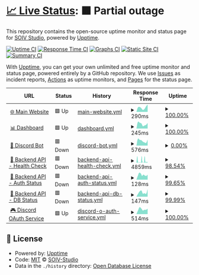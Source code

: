 # [📈 Live Status](https://status.soiv-studio.xyz): <!--live status--> **🟧 Partial outage**

This repository contains the open-source uptime monitor and status page for [SOIV Studio](soiv-studio.xyz), powered by [Upptime](https://github.com/upptime/upptime).

[![Uptime CI](https://github.com/SOIV-Studio/status-page/workflows/Uptime%20CI/badge.svg)](https://github.com/SOIV-Studio/status-page/actions?query=workflow%3A%22Uptime+CI%22)
[![Response Time CI](https://github.com/SOIV-Studio/status-page/workflows/Response%20Time%20CI/badge.svg)](https://github.com/SOIV-Studio/status-page/actions?query=workflow%3A%22Response+Time+CI%22)
[![Graphs CI](https://github.com/SOIV-Studio/status-page/workflows/Graphs%20CI/badge.svg)](https://github.com/SOIV-Studio/status-page/actions?query=workflow%3A%22Graphs+CI%22)
[![Static Site CI](https://github.com/SOIV-Studio/status-page/workflows/Static%20Site%20CI/badge.svg)](https://github.com/SOIV-Studio/status-page/actions?query=workflow%3A%22Static+Site+CI%22)
[![Summary CI](https://github.com/SOIV-Studio/status-page/workflows/Summary%20CI/badge.svg)](https://github.com/SOIV-Studio/status-page/actions?query=workflow%3A%22Summary+CI%22)

With [Upptime](https://upptime.js.org), you can get your own unlimited and free uptime monitor and status page, powered entirely by a GitHub repository. We use [Issues](https://github.com/SOIV-Studio/status-page/issues) as incident reports, [Actions](https://github.com/SOIV-Studio/status-page/actions) as uptime monitors, and [Pages](https://status.soiv-studio.xyz) for the status page.

<!--start: status pages-->
<!-- This summary is generated by Upptime (https://github.com/upptime/upptime) -->
<!-- Do not edit this manually, your changes will be overwritten -->
<!-- prettier-ignore -->
| URL | Status | History | Response Time | Uptime |
| --- | ------ | ------- | ------------- | ------ |
| <img alt="" src="https://icons.duckduckgo.com/ip3/soiv-studio.xyz.ico" height="13"> [🌐 Main Website](https://soiv-studio.xyz) | 🟩 Up | [main-website.yml](https://github.com/SOIV-Studio/status-page/commits/HEAD/history/main-website.yml) | <details><summary><img alt="Response time graph" src="./graphs/main-website/response-time-week.png" height="20"> 290ms</summary><br><a href="https://status.soiv-studio.xyz/history/main-website"><img alt="Response time 178" src="https://img.shields.io/endpoint?url=https%3A%2F%2Fraw.githubusercontent.com%2FSOIV-Studio%2Fstatus-page%2FHEAD%2Fapi%2Fmain-website%2Fresponse-time.json"></a><br><a href="https://status.soiv-studio.xyz/history/main-website"><img alt="24-hour response time 493" src="https://img.shields.io/endpoint?url=https%3A%2F%2Fraw.githubusercontent.com%2FSOIV-Studio%2Fstatus-page%2FHEAD%2Fapi%2Fmain-website%2Fresponse-time-day.json"></a><br><a href="https://status.soiv-studio.xyz/history/main-website"><img alt="7-day response time 290" src="https://img.shields.io/endpoint?url=https%3A%2F%2Fraw.githubusercontent.com%2FSOIV-Studio%2Fstatus-page%2FHEAD%2Fapi%2Fmain-website%2Fresponse-time-week.json"></a><br><a href="https://status.soiv-studio.xyz/history/main-website"><img alt="30-day response time 229" src="https://img.shields.io/endpoint?url=https%3A%2F%2Fraw.githubusercontent.com%2FSOIV-Studio%2Fstatus-page%2FHEAD%2Fapi%2Fmain-website%2Fresponse-time-month.json"></a><br><a href="https://status.soiv-studio.xyz/history/main-website"><img alt="1-year response time 178" src="https://img.shields.io/endpoint?url=https%3A%2F%2Fraw.githubusercontent.com%2FSOIV-Studio%2Fstatus-page%2FHEAD%2Fapi%2Fmain-website%2Fresponse-time-year.json"></a></details> | <details><summary><a href="https://status.soiv-studio.xyz/history/main-website">100.00%</a></summary><a href="https://status.soiv-studio.xyz/history/main-website"><img alt="All-time uptime 100.00%" src="https://img.shields.io/endpoint?url=https%3A%2F%2Fraw.githubusercontent.com%2FSOIV-Studio%2Fstatus-page%2FHEAD%2Fapi%2Fmain-website%2Fuptime.json"></a><br><a href="https://status.soiv-studio.xyz/history/main-website"><img alt="24-hour uptime 100.00%" src="https://img.shields.io/endpoint?url=https%3A%2F%2Fraw.githubusercontent.com%2FSOIV-Studio%2Fstatus-page%2FHEAD%2Fapi%2Fmain-website%2Fuptime-day.json"></a><br><a href="https://status.soiv-studio.xyz/history/main-website"><img alt="7-day uptime 100.00%" src="https://img.shields.io/endpoint?url=https%3A%2F%2Fraw.githubusercontent.com%2FSOIV-Studio%2Fstatus-page%2FHEAD%2Fapi%2Fmain-website%2Fuptime-week.json"></a><br><a href="https://status.soiv-studio.xyz/history/main-website"><img alt="30-day uptime 100.00%" src="https://img.shields.io/endpoint?url=https%3A%2F%2Fraw.githubusercontent.com%2FSOIV-Studio%2Fstatus-page%2FHEAD%2Fapi%2Fmain-website%2Fuptime-month.json"></a><br><a href="https://status.soiv-studio.xyz/history/main-website"><img alt="1-year uptime 100.00%" src="https://img.shields.io/endpoint?url=https%3A%2F%2Fraw.githubusercontent.com%2FSOIV-Studio%2Fstatus-page%2FHEAD%2Fapi%2Fmain-website%2Fuptime-year.json"></a></details>
| <img alt="" src="https://icons.duckduckgo.com/ip3/dashboard.soiv-studio.xyz.ico" height="13"> [📊 Dashboard](https://dashboard.soiv-studio.xyz) | 🟩 Up | [dashboard.yml](https://github.com/SOIV-Studio/status-page/commits/HEAD/history/dashboard.yml) | <details><summary><img alt="Response time graph" src="./graphs/dashboard/response-time-week.png" height="20"> 245ms</summary><br><a href="https://status.soiv-studio.xyz/history/dashboard"><img alt="Response time 195" src="https://img.shields.io/endpoint?url=https%3A%2F%2Fraw.githubusercontent.com%2FSOIV-Studio%2Fstatus-page%2FHEAD%2Fapi%2Fdashboard%2Fresponse-time.json"></a><br><a href="https://status.soiv-studio.xyz/history/dashboard"><img alt="24-hour response time 294" src="https://img.shields.io/endpoint?url=https%3A%2F%2Fraw.githubusercontent.com%2FSOIV-Studio%2Fstatus-page%2FHEAD%2Fapi%2Fdashboard%2Fresponse-time-day.json"></a><br><a href="https://status.soiv-studio.xyz/history/dashboard"><img alt="7-day response time 245" src="https://img.shields.io/endpoint?url=https%3A%2F%2Fraw.githubusercontent.com%2FSOIV-Studio%2Fstatus-page%2FHEAD%2Fapi%2Fdashboard%2Fresponse-time-week.json"></a><br><a href="https://status.soiv-studio.xyz/history/dashboard"><img alt="30-day response time 253" src="https://img.shields.io/endpoint?url=https%3A%2F%2Fraw.githubusercontent.com%2FSOIV-Studio%2Fstatus-page%2FHEAD%2Fapi%2Fdashboard%2Fresponse-time-month.json"></a><br><a href="https://status.soiv-studio.xyz/history/dashboard"><img alt="1-year response time 195" src="https://img.shields.io/endpoint?url=https%3A%2F%2Fraw.githubusercontent.com%2FSOIV-Studio%2Fstatus-page%2FHEAD%2Fapi%2Fdashboard%2Fresponse-time-year.json"></a></details> | <details><summary><a href="https://status.soiv-studio.xyz/history/dashboard">100.00%</a></summary><a href="https://status.soiv-studio.xyz/history/dashboard"><img alt="All-time uptime 100.00%" src="https://img.shields.io/endpoint?url=https%3A%2F%2Fraw.githubusercontent.com%2FSOIV-Studio%2Fstatus-page%2FHEAD%2Fapi%2Fdashboard%2Fuptime.json"></a><br><a href="https://status.soiv-studio.xyz/history/dashboard"><img alt="24-hour uptime 100.00%" src="https://img.shields.io/endpoint?url=https%3A%2F%2Fraw.githubusercontent.com%2FSOIV-Studio%2Fstatus-page%2FHEAD%2Fapi%2Fdashboard%2Fuptime-day.json"></a><br><a href="https://status.soiv-studio.xyz/history/dashboard"><img alt="7-day uptime 100.00%" src="https://img.shields.io/endpoint?url=https%3A%2F%2Fraw.githubusercontent.com%2FSOIV-Studio%2Fstatus-page%2FHEAD%2Fapi%2Fdashboard%2Fuptime-week.json"></a><br><a href="https://status.soiv-studio.xyz/history/dashboard"><img alt="30-day uptime 100.00%" src="https://img.shields.io/endpoint?url=https%3A%2F%2Fraw.githubusercontent.com%2FSOIV-Studio%2Fstatus-page%2FHEAD%2Fapi%2Fdashboard%2Fuptime-month.json"></a><br><a href="https://status.soiv-studio.xyz/history/dashboard"><img alt="1-year uptime 100.00%" src="https://img.shields.io/endpoint?url=https%3A%2F%2Fraw.githubusercontent.com%2FSOIV-Studio%2Fstatus-page%2FHEAD%2Fapi%2Fdashboard%2Fuptime-year.json"></a></details>
| <img alt="" src="https://icons.duckduckgo.com/ip3/bot-status.soiv-studio.xyz.ico" height="13"> [🤖 Discord Bot](https://bot-status.soiv-studio.xyz/health) | 🟥 Down | [discord-bot.yml](https://github.com/SOIV-Studio/status-page/commits/HEAD/history/discord-bot.yml) | <details><summary><img alt="Response time graph" src="./graphs/discord-bot/response-time-week.png" height="20"> 576ms</summary><br><a href="https://status.soiv-studio.xyz/history/discord-bot"><img alt="Response time 634" src="https://img.shields.io/endpoint?url=https%3A%2F%2Fraw.githubusercontent.com%2FSOIV-Studio%2Fstatus-page%2FHEAD%2Fapi%2Fdiscord-bot%2Fresponse-time.json"></a><br><a href="https://status.soiv-studio.xyz/history/discord-bot"><img alt="24-hour response time 702" src="https://img.shields.io/endpoint?url=https%3A%2F%2Fraw.githubusercontent.com%2FSOIV-Studio%2Fstatus-page%2FHEAD%2Fapi%2Fdiscord-bot%2Fresponse-time-day.json"></a><br><a href="https://status.soiv-studio.xyz/history/discord-bot"><img alt="7-day response time 576" src="https://img.shields.io/endpoint?url=https%3A%2F%2Fraw.githubusercontent.com%2FSOIV-Studio%2Fstatus-page%2FHEAD%2Fapi%2Fdiscord-bot%2Fresponse-time-week.json"></a><br><a href="https://status.soiv-studio.xyz/history/discord-bot"><img alt="30-day response time 569" src="https://img.shields.io/endpoint?url=https%3A%2F%2Fraw.githubusercontent.com%2FSOIV-Studio%2Fstatus-page%2FHEAD%2Fapi%2Fdiscord-bot%2Fresponse-time-month.json"></a><br><a href="https://status.soiv-studio.xyz/history/discord-bot"><img alt="1-year response time 634" src="https://img.shields.io/endpoint?url=https%3A%2F%2Fraw.githubusercontent.com%2FSOIV-Studio%2Fstatus-page%2FHEAD%2Fapi%2Fdiscord-bot%2Fresponse-time-year.json"></a></details> | <details><summary><a href="https://status.soiv-studio.xyz/history/discord-bot">0.00%</a></summary><a href="https://status.soiv-studio.xyz/history/discord-bot"><img alt="All-time uptime 17.58%" src="https://img.shields.io/endpoint?url=https%3A%2F%2Fraw.githubusercontent.com%2FSOIV-Studio%2Fstatus-page%2FHEAD%2Fapi%2Fdiscord-bot%2Fuptime.json"></a><br><a href="https://status.soiv-studio.xyz/history/discord-bot"><img alt="24-hour uptime 0.00%" src="https://img.shields.io/endpoint?url=https%3A%2F%2Fraw.githubusercontent.com%2FSOIV-Studio%2Fstatus-page%2FHEAD%2Fapi%2Fdiscord-bot%2Fuptime-day.json"></a><br><a href="https://status.soiv-studio.xyz/history/discord-bot"><img alt="7-day uptime 0.00%" src="https://img.shields.io/endpoint?url=https%3A%2F%2Fraw.githubusercontent.com%2FSOIV-Studio%2Fstatus-page%2FHEAD%2Fapi%2Fdiscord-bot%2Fuptime-week.json"></a><br><a href="https://status.soiv-studio.xyz/history/discord-bot"><img alt="30-day uptime 0.00%" src="https://img.shields.io/endpoint?url=https%3A%2F%2Fraw.githubusercontent.com%2FSOIV-Studio%2Fstatus-page%2FHEAD%2Fapi%2Fdiscord-bot%2Fuptime-month.json"></a><br><a href="https://status.soiv-studio.xyz/history/discord-bot"><img alt="1-year uptime 17.58%" src="https://img.shields.io/endpoint?url=https%3A%2F%2Fraw.githubusercontent.com%2FSOIV-Studio%2Fstatus-page%2FHEAD%2Fapi%2Fdiscord-bot%2Fuptime-year.json"></a></details>
| <img alt="" src="https://icons.duckduckgo.com/ip3/bot-api.soiv-studio.xyz.ico" height="13"> [🔧 Backend API - Health Check](https://bot-api.soiv-studio.xyz/health) | 🟥 Down | [backend-api-health-check.yml](https://github.com/SOIV-Studio/status-page/commits/HEAD/history/backend-api-health-check.yml) | <details><summary><img alt="Response time graph" src="./graphs/backend-api-health-check/response-time-week.png" height="20"> 4859ms</summary><br><a href="https://status.soiv-studio.xyz/history/backend-api-health-check"><img alt="Response time 2910" src="https://img.shields.io/endpoint?url=https%3A%2F%2Fraw.githubusercontent.com%2FSOIV-Studio%2Fstatus-page%2FHEAD%2Fapi%2Fbackend-api-health-check%2Fresponse-time.json"></a><br><a href="https://status.soiv-studio.xyz/history/backend-api-health-check"><img alt="24-hour response time 1731" src="https://img.shields.io/endpoint?url=https%3A%2F%2Fraw.githubusercontent.com%2FSOIV-Studio%2Fstatus-page%2FHEAD%2Fapi%2Fbackend-api-health-check%2Fresponse-time-day.json"></a><br><a href="https://status.soiv-studio.xyz/history/backend-api-health-check"><img alt="7-day response time 4859" src="https://img.shields.io/endpoint?url=https%3A%2F%2Fraw.githubusercontent.com%2FSOIV-Studio%2Fstatus-page%2FHEAD%2Fapi%2Fbackend-api-health-check%2Fresponse-time-week.json"></a><br><a href="https://status.soiv-studio.xyz/history/backend-api-health-check"><img alt="30-day response time 5943" src="https://img.shields.io/endpoint?url=https%3A%2F%2Fraw.githubusercontent.com%2FSOIV-Studio%2Fstatus-page%2FHEAD%2Fapi%2Fbackend-api-health-check%2Fresponse-time-month.json"></a><br><a href="https://status.soiv-studio.xyz/history/backend-api-health-check"><img alt="1-year response time 2910" src="https://img.shields.io/endpoint?url=https%3A%2F%2Fraw.githubusercontent.com%2FSOIV-Studio%2Fstatus-page%2FHEAD%2Fapi%2Fbackend-api-health-check%2Fresponse-time-year.json"></a></details> | <details><summary><a href="https://status.soiv-studio.xyz/history/backend-api-health-check">98.54%</a></summary><a href="https://status.soiv-studio.xyz/history/backend-api-health-check"><img alt="All-time uptime 99.55%" src="https://img.shields.io/endpoint?url=https%3A%2F%2Fraw.githubusercontent.com%2FSOIV-Studio%2Fstatus-page%2FHEAD%2Fapi%2Fbackend-api-health-check%2Fuptime.json"></a><br><a href="https://status.soiv-studio.xyz/history/backend-api-health-check"><img alt="24-hour uptime 98.30%" src="https://img.shields.io/endpoint?url=https%3A%2F%2Fraw.githubusercontent.com%2FSOIV-Studio%2Fstatus-page%2FHEAD%2Fapi%2Fbackend-api-health-check%2Fuptime-day.json"></a><br><a href="https://status.soiv-studio.xyz/history/backend-api-health-check"><img alt="7-day uptime 98.54%" src="https://img.shields.io/endpoint?url=https%3A%2F%2Fraw.githubusercontent.com%2FSOIV-Studio%2Fstatus-page%2FHEAD%2Fapi%2Fbackend-api-health-check%2Fuptime-week.json"></a><br><a href="https://status.soiv-studio.xyz/history/backend-api-health-check"><img alt="30-day uptime 98.59%" src="https://img.shields.io/endpoint?url=https%3A%2F%2Fraw.githubusercontent.com%2FSOIV-Studio%2Fstatus-page%2FHEAD%2Fapi%2Fbackend-api-health-check%2Fuptime-month.json"></a><br><a href="https://status.soiv-studio.xyz/history/backend-api-health-check"><img alt="1-year uptime 99.55%" src="https://img.shields.io/endpoint?url=https%3A%2F%2Fraw.githubusercontent.com%2FSOIV-Studio%2Fstatus-page%2FHEAD%2Fapi%2Fbackend-api-health-check%2Fuptime-year.json"></a></details>
| <img alt="" src="https://icons.duckduckgo.com/ip3/bot-api.soiv-studio.xyz.ico" height="13"> [🔧 Backend API - Auth Status](https://bot-api.soiv-studio.xyz/api/auth-status) | 🟥 Down | [backend-api-auth-status.yml](https://github.com/SOIV-Studio/status-page/commits/HEAD/history/backend-api-auth-status.yml) | <details><summary><img alt="Response time graph" src="./graphs/backend-api-auth-status/response-time-week.png" height="20"> 128ms</summary><br><a href="https://status.soiv-studio.xyz/history/backend-api-auth-status"><img alt="Response time 151" src="https://img.shields.io/endpoint?url=https%3A%2F%2Fraw.githubusercontent.com%2FSOIV-Studio%2Fstatus-page%2FHEAD%2Fapi%2Fbackend-api-auth-status%2Fresponse-time.json"></a><br><a href="https://status.soiv-studio.xyz/history/backend-api-auth-status"><img alt="24-hour response time 131" src="https://img.shields.io/endpoint?url=https%3A%2F%2Fraw.githubusercontent.com%2FSOIV-Studio%2Fstatus-page%2FHEAD%2Fapi%2Fbackend-api-auth-status%2Fresponse-time-day.json"></a><br><a href="https://status.soiv-studio.xyz/history/backend-api-auth-status"><img alt="7-day response time 128" src="https://img.shields.io/endpoint?url=https%3A%2F%2Fraw.githubusercontent.com%2FSOIV-Studio%2Fstatus-page%2FHEAD%2Fapi%2Fbackend-api-auth-status%2Fresponse-time-week.json"></a><br><a href="https://status.soiv-studio.xyz/history/backend-api-auth-status"><img alt="30-day response time 171" src="https://img.shields.io/endpoint?url=https%3A%2F%2Fraw.githubusercontent.com%2FSOIV-Studio%2Fstatus-page%2FHEAD%2Fapi%2Fbackend-api-auth-status%2Fresponse-time-month.json"></a><br><a href="https://status.soiv-studio.xyz/history/backend-api-auth-status"><img alt="1-year response time 151" src="https://img.shields.io/endpoint?url=https%3A%2F%2Fraw.githubusercontent.com%2FSOIV-Studio%2Fstatus-page%2FHEAD%2Fapi%2Fbackend-api-auth-status%2Fresponse-time-year.json"></a></details> | <details><summary><a href="https://status.soiv-studio.xyz/history/backend-api-auth-status">99.65%</a></summary><a href="https://status.soiv-studio.xyz/history/backend-api-auth-status"><img alt="All-time uptime 99.86%" src="https://img.shields.io/endpoint?url=https%3A%2F%2Fraw.githubusercontent.com%2FSOIV-Studio%2Fstatus-page%2FHEAD%2Fapi%2Fbackend-api-auth-status%2Fuptime.json"></a><br><a href="https://status.soiv-studio.xyz/history/backend-api-auth-status"><img alt="24-hour uptime 99.80%" src="https://img.shields.io/endpoint?url=https%3A%2F%2Fraw.githubusercontent.com%2FSOIV-Studio%2Fstatus-page%2FHEAD%2Fapi%2Fbackend-api-auth-status%2Fuptime-day.json"></a><br><a href="https://status.soiv-studio.xyz/history/backend-api-auth-status"><img alt="7-day uptime 99.65%" src="https://img.shields.io/endpoint?url=https%3A%2F%2Fraw.githubusercontent.com%2FSOIV-Studio%2Fstatus-page%2FHEAD%2Fapi%2Fbackend-api-auth-status%2Fuptime-week.json"></a><br><a href="https://status.soiv-studio.xyz/history/backend-api-auth-status"><img alt="30-day uptime 99.53%" src="https://img.shields.io/endpoint?url=https%3A%2F%2Fraw.githubusercontent.com%2FSOIV-Studio%2Fstatus-page%2FHEAD%2Fapi%2Fbackend-api-auth-status%2Fuptime-month.json"></a><br><a href="https://status.soiv-studio.xyz/history/backend-api-auth-status"><img alt="1-year uptime 99.86%" src="https://img.shields.io/endpoint?url=https%3A%2F%2Fraw.githubusercontent.com%2FSOIV-Studio%2Fstatus-page%2FHEAD%2Fapi%2Fbackend-api-auth-status%2Fuptime-year.json"></a></details>
| <img alt="" src="https://icons.duckduckgo.com/ip3/bot-api.soiv-studio.xyz.ico" height="13"> [🔧 Backend API - DB Status](https://bot-api.soiv-studio.xyz/api/db-status) | 🟥 Down | [backend-api-db-status.yml](https://github.com/SOIV-Studio/status-page/commits/HEAD/history/backend-api-db-status.yml) | <details><summary><img alt="Response time graph" src="./graphs/backend-api-db-status/response-time-week.png" height="20"> 147ms</summary><br><a href="https://status.soiv-studio.xyz/history/backend-api-db-status"><img alt="Response time 152" src="https://img.shields.io/endpoint?url=https%3A%2F%2Fraw.githubusercontent.com%2FSOIV-Studio%2Fstatus-page%2FHEAD%2Fapi%2Fbackend-api-db-status%2Fresponse-time.json"></a><br><a href="https://status.soiv-studio.xyz/history/backend-api-db-status"><img alt="24-hour response time 247" src="https://img.shields.io/endpoint?url=https%3A%2F%2Fraw.githubusercontent.com%2FSOIV-Studio%2Fstatus-page%2FHEAD%2Fapi%2Fbackend-api-db-status%2Fresponse-time-day.json"></a><br><a href="https://status.soiv-studio.xyz/history/backend-api-db-status"><img alt="7-day response time 147" src="https://img.shields.io/endpoint?url=https%3A%2F%2Fraw.githubusercontent.com%2FSOIV-Studio%2Fstatus-page%2FHEAD%2Fapi%2Fbackend-api-db-status%2Fresponse-time-week.json"></a><br><a href="https://status.soiv-studio.xyz/history/backend-api-db-status"><img alt="30-day response time 168" src="https://img.shields.io/endpoint?url=https%3A%2F%2Fraw.githubusercontent.com%2FSOIV-Studio%2Fstatus-page%2FHEAD%2Fapi%2Fbackend-api-db-status%2Fresponse-time-month.json"></a><br><a href="https://status.soiv-studio.xyz/history/backend-api-db-status"><img alt="1-year response time 152" src="https://img.shields.io/endpoint?url=https%3A%2F%2Fraw.githubusercontent.com%2FSOIV-Studio%2Fstatus-page%2FHEAD%2Fapi%2Fbackend-api-db-status%2Fresponse-time-year.json"></a></details> | <details><summary><a href="https://status.soiv-studio.xyz/history/backend-api-db-status">99.99%</a></summary><a href="https://status.soiv-studio.xyz/history/backend-api-db-status"><img alt="All-time uptime 99.90%" src="https://img.shields.io/endpoint?url=https%3A%2F%2Fraw.githubusercontent.com%2FSOIV-Studio%2Fstatus-page%2FHEAD%2Fapi%2Fbackend-api-db-status%2Fuptime.json"></a><br><a href="https://status.soiv-studio.xyz/history/backend-api-db-status"><img alt="24-hour uptime 99.90%" src="https://img.shields.io/endpoint?url=https%3A%2F%2Fraw.githubusercontent.com%2FSOIV-Studio%2Fstatus-page%2FHEAD%2Fapi%2Fbackend-api-db-status%2Fuptime-day.json"></a><br><a href="https://status.soiv-studio.xyz/history/backend-api-db-status"><img alt="7-day uptime 99.99%" src="https://img.shields.io/endpoint?url=https%3A%2F%2Fraw.githubusercontent.com%2FSOIV-Studio%2Fstatus-page%2FHEAD%2Fapi%2Fbackend-api-db-status%2Fuptime-week.json"></a><br><a href="https://status.soiv-studio.xyz/history/backend-api-db-status"><img alt="30-day uptime 99.66%" src="https://img.shields.io/endpoint?url=https%3A%2F%2Fraw.githubusercontent.com%2FSOIV-Studio%2Fstatus-page%2FHEAD%2Fapi%2Fbackend-api-db-status%2Fuptime-month.json"></a><br><a href="https://status.soiv-studio.xyz/history/backend-api-db-status"><img alt="1-year uptime 99.90%" src="https://img.shields.io/endpoint?url=https%3A%2F%2Fraw.githubusercontent.com%2FSOIV-Studio%2Fstatus-page%2FHEAD%2Fapi%2Fbackend-api-db-status%2Fuptime-year.json"></a></details>
| <img alt="" src="https://icons.duckduckgo.com/ip3/bot-api.soiv-studio.xyz.ico" height="13"> [🎮 Discord OAuth Service](https://bot-api.soiv-studio.xyz/auth/discord) | 🟩 Up | [discord-o-auth-service.yml](https://github.com/SOIV-Studio/status-page/commits/HEAD/history/discord-o-auth-service.yml) | <details><summary><img alt="Response time graph" src="./graphs/discord-o-auth-service/response-time-week.png" height="20"> 514ms</summary><br><a href="https://status.soiv-studio.xyz/history/discord-o-auth-service"><img alt="Response time 464" src="https://img.shields.io/endpoint?url=https%3A%2F%2Fraw.githubusercontent.com%2FSOIV-Studio%2Fstatus-page%2FHEAD%2Fapi%2Fdiscord-o-auth-service%2Fresponse-time.json"></a><br><a href="https://status.soiv-studio.xyz/history/discord-o-auth-service"><img alt="24-hour response time 576" src="https://img.shields.io/endpoint?url=https%3A%2F%2Fraw.githubusercontent.com%2FSOIV-Studio%2Fstatus-page%2FHEAD%2Fapi%2Fdiscord-o-auth-service%2Fresponse-time-day.json"></a><br><a href="https://status.soiv-studio.xyz/history/discord-o-auth-service"><img alt="7-day response time 514" src="https://img.shields.io/endpoint?url=https%3A%2F%2Fraw.githubusercontent.com%2FSOIV-Studio%2Fstatus-page%2FHEAD%2Fapi%2Fdiscord-o-auth-service%2Fresponse-time-week.json"></a><br><a href="https://status.soiv-studio.xyz/history/discord-o-auth-service"><img alt="30-day response time 472" src="https://img.shields.io/endpoint?url=https%3A%2F%2Fraw.githubusercontent.com%2FSOIV-Studio%2Fstatus-page%2FHEAD%2Fapi%2Fdiscord-o-auth-service%2Fresponse-time-month.json"></a><br><a href="https://status.soiv-studio.xyz/history/discord-o-auth-service"><img alt="1-year response time 464" src="https://img.shields.io/endpoint?url=https%3A%2F%2Fraw.githubusercontent.com%2FSOIV-Studio%2Fstatus-page%2FHEAD%2Fapi%2Fdiscord-o-auth-service%2Fresponse-time-year.json"></a></details> | <details><summary><a href="https://status.soiv-studio.xyz/history/discord-o-auth-service">100.00%</a></summary><a href="https://status.soiv-studio.xyz/history/discord-o-auth-service"><img alt="All-time uptime 99.90%" src="https://img.shields.io/endpoint?url=https%3A%2F%2Fraw.githubusercontent.com%2FSOIV-Studio%2Fstatus-page%2FHEAD%2Fapi%2Fdiscord-o-auth-service%2Fuptime.json"></a><br><a href="https://status.soiv-studio.xyz/history/discord-o-auth-service"><img alt="24-hour uptime 100.00%" src="https://img.shields.io/endpoint?url=https%3A%2F%2Fraw.githubusercontent.com%2FSOIV-Studio%2Fstatus-page%2FHEAD%2Fapi%2Fdiscord-o-auth-service%2Fuptime-day.json"></a><br><a href="https://status.soiv-studio.xyz/history/discord-o-auth-service"><img alt="7-day uptime 100.00%" src="https://img.shields.io/endpoint?url=https%3A%2F%2Fraw.githubusercontent.com%2FSOIV-Studio%2Fstatus-page%2FHEAD%2Fapi%2Fdiscord-o-auth-service%2Fuptime-week.json"></a><br><a href="https://status.soiv-studio.xyz/history/discord-o-auth-service"><img alt="30-day uptime 99.68%" src="https://img.shields.io/endpoint?url=https%3A%2F%2Fraw.githubusercontent.com%2FSOIV-Studio%2Fstatus-page%2FHEAD%2Fapi%2Fdiscord-o-auth-service%2Fuptime-month.json"></a><br><a href="https://status.soiv-studio.xyz/history/discord-o-auth-service"><img alt="1-year uptime 99.90%" src="https://img.shields.io/endpoint?url=https%3A%2F%2Fraw.githubusercontent.com%2FSOIV-Studio%2Fstatus-page%2FHEAD%2Fapi%2Fdiscord-o-auth-service%2Fuptime-year.json"></a></details>

<!--end: status pages-->

## 📄 License

- Powered by: [Upptime](https://github.com/upptime/upptime)
- Code: [MIT](./LICENSE) © [SOIV-Studio](https://status.soiv-studio.xyz)
- Data in the `./history` directory: [Open Database License](https://opendatacommons.org/licenses/odbl/1-0/)
